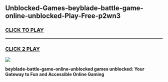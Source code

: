 
## Unblocked-Games-beyblade-battle-game-online-unblocked-Play-Free-p2wn3
<h3>
<a href="https://premium76.site?title=beyblade-battle-game-online-unblocked&ref=22A">CLICK TO PLAY</a></h3>
<hr>

<h3>
<a href="https://premium76.site?title=beyblade-battle-game-online-unblocked&ref=22A">CLICK 2 PLAY</a>
  
</h3>

<a href="https://premium76.site?title=beyblade-battle-game-online-unblocked&ref=22A"><img src="https://clearcache.store/games.png"></a>


**beyblade-battle-game-online-unblocked games unblocked: Your Gateway to Fun and Accessible Online Gaming**
